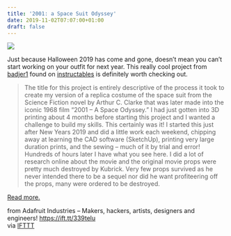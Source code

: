 ```yaml
---
title: '2001: a Space Suit Odyssey'
date: 2019-11-02T07:07:00+01:00
draft: false
---
```


[![](https://cdn-blog.adafruit.com/uploads/2019/10/FGMJMFBK1WQLH99.LARGE_.jpg)](https://www.instructables.com/id/2001-a-Space-Suit-Odyssey/)

Just because Halloween 2019 has come and gone, doesn’t mean you can’t start working on your outfit for next year. This really cool project from [badjer1](https://www.instructables.com/member/badjer1/) found on [instructables](https://www.instructables.com/id/2001-a-Space-Suit-Odyssey/) is definitely worth checking out.

> The title for this project is entirely descriptive of the process it took to create my version of a replica costume of the space suit from the Science Fiction novel by Arthur C. Clarke that was later made into the iconic 1968 film “2001 – A Space Odyssey.” I had just gotten into 3D printing about 4 months before starting this project and I wanted a challenge to build my skills. This certainly was it! I started this just after New Years 2019 and did a little work each weekend, chipping away at learning the CAD software (SketchUp), printing very large duration prints, and the sewing – much of it by trial and error! Hundreds of hours later I have what you see here. I did a lot of research online about the movie and the original movie props were pretty much destroyed by Kubrick. Very few props survived as he never intended there to be a sequel nor did he want profiteering off the props, many were ordered to be destroyed.

[Read more.](https://www.instructables.com/id/2001-a-Space-Suit-Odyssey/)

  
  
from Adafruit Industries – Makers, hackers, artists, designers and engineers! https://ift.tt/339telu  
via [IFTTT](https://ifttt.com/?ref=da&site=blogger)